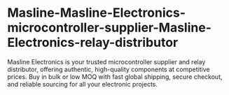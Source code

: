 # Masline-Masline-Electronics-microcontroller-supplier-Masline-Electronics-relay-distributor
Masline Electronics is your trusted microcontroller supplier and relay distributor, offering authentic, high-quality components at competitive prices. Buy in bulk or low MOQ with fast global shipping, secure checkout, and reliable sourcing for all your electronic projects.

